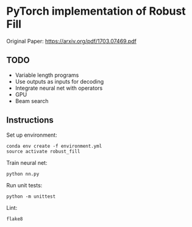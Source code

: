 # PyTorch implementation of Robust Fill

Original Paper: https://arxiv.org/pdf/1703.07469.pdf

## TODO

- Variable length programs
- Use outputs as inputs for decoding
- Integrate neural net with operators
- GPU
- Beam search

## Instructions

Set up environment:

```
conda env create -f environment.yml
source activate robust_fill
```

Train neural net:

```
python nn.py
```

Run unit tests:

```
python -m unittest
```

Lint:

```
flake8
```
